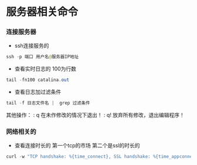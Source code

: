 # 服务器相关命令
### 连接服务器
* ssh连接服务的
``` java
ssh -p 端口 用户名@服务器IP地址
```
* 查看实时日志的 100为行数
``` java
tail -fn100 catalina.out
```
* 查看日志加过滤条件
```java
tail -f 日志文件名 |  grep 过滤条件
```
其他操作：
: q 在未作修改的情况下退出！
: q! 放弃所有修改，退出编辑程序！
       

### 网络相关的
* 查看连接时长的 第一个tcp的市场 第二个是ssl的时长的
``` java
curl -w "TCP handshake: %{time_connect}, SSL handshake: %{time_appconnect}\n" -so /dev/null https://www.alipay.com
```
